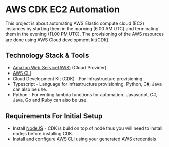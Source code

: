 # AWS CDK EC2 Automation

This project is about automating AWS Elastic compute cloud (EC2) instances by starting them in the morning (6.00 AM UTC) and terminating them in the evening (11.00 PM UTC). The provisioning of the AWS resources are done using AWS Cloud development kit(CDK).


## Technology Stack & Tools

- [Amazon Web Service(AWS)](https://aws.amazon.com/) (Cloud Provider)
- [AWS CLI](https://aws.amazon.com/cli/) 
- Cloud Development Kit (CDK) - For infrastructure provisioning.
- Typescript - Language for infrastructure provisioning. Python, C#, Java can also be use.
- Python  - For writing lambda functions for automation. Javascript, C#, Java, Go and Ruby can also be use.

## Requirements For Initial Setup
- Install [NodeJS](https://nodejs.org/en/) - CDK is build on top of node thus you will need to install nodejs before installing CDK.
- Install and configure [AWS CLI](https://docs.aws.amazon.com/cli/latest/userguide/cli-chap-configure.html) using your generated AWS credentials

